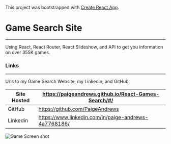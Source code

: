 This project was bootstrapped with [Create React App](https://github.com/facebook/create-react-app).

# Game Search Site
___
Using React, React Router, React Slideshow, and API to get you information on over 355K games.

### Links
___
Urls to my Game Search Website, my Linkedin, and GitHub

| Site Hosted | https://paigeandrews.github.io/React-Games-Search/#/ |
| ------ | ------ |
| GitHub | https://github.com/PaigeAndrews |
| Linkedin | https://www.linkedin.com/in/paige-andrews-4a7768186/ |


![Game Screen shot](https://raw.github.com/PaigeAndrews/React-Games-Search/master/screenShot/gameScreenShot.png "game")
